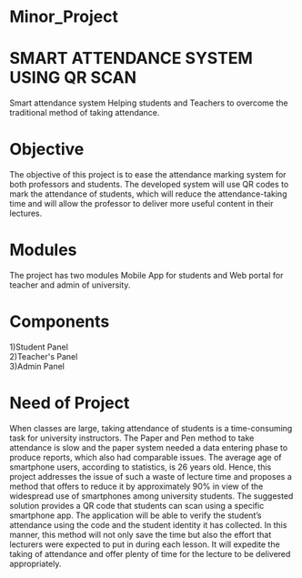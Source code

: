 # Minor_Project

# SMART ATTENDANCE SYSTEM USING QR SCAN
Smart attendance system Helping students and Teachers to overcome the traditional method of taking attendance.

# Objective
The objective of this project is to ease the attendance marking system for both professors and students. The developed system will use QR codes to mark the attendance of students, which will reduce the attendance-taking time and will allow the professor to deliver more useful content in their lectures.

# Modules
The project has two modules Mobile App for students and Web portal for teacher and admin of university.

# Components
1)Student Panel <br>
2)Teacher's Panel <br>
3)Admin Panel

# Need of Project
When classes are large, taking attendance of students is a time-consuming task for university 
instructors. The Paper and Pen method to take attendance is slow and the paper system 
needed a data entering phase to produce reports, which also had comparable issues. 
The average age of smartphone users, according to statistics, is 26 years old. Hence, this project 
addresses the issue of such a waste of lecture time and proposes a method that offers to reduce 
it by approximately 90% in view of the widespread use of smartphones among university 
students. The suggested solution provides a QR code that students can scan using a specific 
smartphone app. The application will be able to verify the student’s attendance using the code 
and the student identity it has collected.
In this manner, this method will not only save the time but also the effort that lecturers were 
expected to put in during each lesson. It will expedite the taking of attendance and offer plenty 
of time for the lecture to be delivered appropriately.
